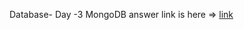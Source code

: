 Database- Day -3 MongoDB
answer link is here => [link](https://docs.google.com/document/d/1L54XcNrd5hcvhmMnT6JQSH6AC8f8gsqhAmZCCR6C614/edit)